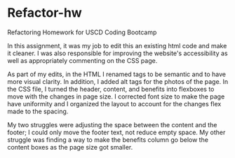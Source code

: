 # Refactor-hw
Refactoring Homework for USCD Coding Bootcamp

In this assignment, it was my job to edit this an existing html code and make it cleaner. I was also responsible for improving the website's accessibility as well as appropriately commenting on the CSS page. 

As part of my edits, in the HTML I renamed tags to be semantic and to have more visual clarity. In addition, I added alt tags for the photos of the page. In the CSS file, I turned the header, content, and  benefits into flexboxes to move with the changes in page size. I corrected font size to make the page have uniformity and I organized the layout to account for the changes flex made to the spacing. 

My two struggles were adjusting the space between the content and the footer; I could only move the footer text, not reduce empty space. My other struggle was finding a way to make the benefits column go below the content boxes as the  page size got smaller. 